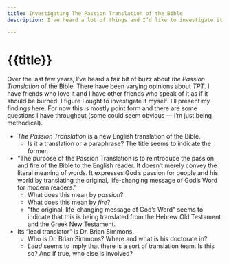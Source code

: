 ```yaml
---
title: Investigating The Passion Translation of the Bible
description: I’ve heard a lot of things and I’d like to investigate it myself.

---
```

# {{title}}

Over the last few years, I’ve heard a fair bit of buzz about _the Passion Translation_ of the Bible. There have been varying opinions about _TPT_. I have friends who love it and I have other friends who speak of it as if it should be burned. I figure I ought to investigate it myself. I’ll present my findings here. For now this is mostly point form and there are some questions I have throughout (some could seem obvious — I’m just being methodical).

* _The Passion Translation_ is a new English translation of the Bible.
  * Is it a translation or a paraphrase? The title seems to indicate the former.
* “The purpose of the Passion Translation is to reintroduce the passion and fire of the Bible to the English reader. It doesn’t merely convey the literal meaning of words. It expresses God’s passion for people and his world by translating the original, life-changing message of God’s Word for modern readers.”
  * What does this mean by _passion_?
  * What does this mean by _fire_?
  * "the original, life-changing message of God’s Word" seems to indicate that this is being translated from the Hebrew Old Testament and the Greek New Testament.
* Its “lead translator” is Dr. Brian Simmons.
  * Who is Dr. Brian Simmons? Where and what is his doctorate in?
  * _Lead_ seems to imply that there is a sort of translation team. Is this so? And if true, who else is involved?